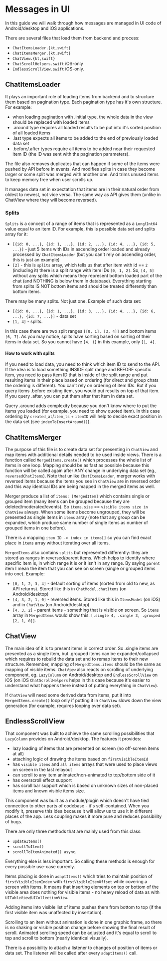 # Messages in UI

In this guide we will walk through how messages are managed in UI code of Android/desktop and iOS applications.

There are several files that load them from backend and process:
- `ChatItemsLoader.{kt,swift}`
- `ChatItemsMerger.{kt,swift}`
- `ChatView.{kt,swift}`
- `ChatScrollHelpers.swift` iOS-only
- `EndlessScrollView.swift` iOS-only.

## ChatItemsLoader

It plays an important role of loading items from backend and to structure them based on pagination type. Each pagination type has it's own structure. For example:
- when loading pagination with .initial type, the whole data in the view should be replaced with loaded items
- .around type requires all loaded results to be put into it's sorted position of all loaded items
- .last type expects all items to be added to the end of previously loaded data set
- .before/.after types require all items to be added near their requested item ID (the ID was sent with the pagination parameters).

The file also removes duplicates that can happen if some of the items were pushed by API before in events. And modifies splits in case they become larger or some split was merged with another one. And trims unused items to keep memory free when user scrolls up.

It manages data set in expectation that items are in their natural order from oldest to newest, not vice versa. The same way as API gives them (unlike in ChatView where they will become reversed).

### Splits

`Splits` is a concept of a range of items that is represented as a `Long`/`Int64` value equal to an item ID. For example, this is possible data set and splits array for it:
- `[{id: 0, ...}, {id: 1, ...}, {id: 2, ...}, {id: 4, ...}, {id: 5, ...}]` - just 5 items with IDs in ascending order loaded and already processed by `ChatItemsLoader` (but you can't rely on ascending order, this is just an example)
- `[2]` - this is `splits` array, which tells us that after item with id == `2` (including it) there is a split range with item IDs `[0, 1, 2]`. So, `[4, 5]` without any splits which means they represent bottom loaded part of the chat (and NOTHING is below them in database). Everything starting from splits IS NOT bottom items and should be treated differently than bottom items.

There may be many splits. Not just one. Example of such data set:
- `[{id: 0, ...}, {id: 1, ...}, {id: 3, ...}, {id: 4, ...}, {id: 6, ...}, {id: 7, ...}]` - data set
- `[1, 4]` - splits.

In this case there are two split ranges `[[0, 1], [3, 4]]` and bottom items `[6, 7]`. As you may notice, splits have sorting based on sorting of their items in data set. So you cannot have `[4, 1]` in this example, only `[1, 4]`.

#### How to work with splits

If you need to load data, you need to think which item ID to send to the API. If the idea is to load something INSIDE split range and BEFORE specific item, you need to pass item ID that is inside of the split range and put resulting items in their place based on ordering (for direct and group chats the ordering is different). You can't rely on ordering of item IDs. But if you query items .before existing item, you would put results on top of that item. If you query .after, you can put them after that item in data set.

Query .around adds complexity because you don't know where to put the items you loaded (for example, you need to show quoted item). In this case ordering by `created_at`/`item_ts` + `itemID` will help to decide exact position in the data set (see `indexToInsertAround()`).

## ChatItemsMerger

The purpose of this file is to create data set for presenting in `ChatView` and map items with additional details needed to be used inside views. There is a function called `MergedItems.create()` which processes the whole list of items in one loop. Mapping should be as fast as possible because this function will be called again after ANY change in underlying data set (eg., `reversedChatItems`). Note that unlike `ChatItemsLoader`, merger works with reversed items because the items you see in `ChatView` are in reversed order and this way identical IDs are being mapped in the merged items as well.

Merger produce a list of `items: [MergedItem]` which contains single or grouped item (many items can be grouped because they are deleted/moderated/events). So `items.size` == `visible items size in ChatView` always. When some items become ungrouped, they will be presented as single items in `items` array (note that any group can be expanded, which produce same number of single items as number of grouped items in one before).

There is a mapping `item ID -> index in items[]` so you can find exact place in `items` array without iterating over all items.

`MergedItems` also contains `splits` but represented differently: they are stored as ranges in reversed/parent items. Which helps to identify where specific item is, in which range it is or it isn't in any range. By saying `parent` item I mean the item that you can see on screen (single or grouped items into one). Example:
- `[0, 1, 2, 3, 4]` - default sorting of items (sorted from old to new, as API returns). Stored like this in `ChatModel.chatItems` (on Android/desktop)
- `[4, 3, 2, 1, 0]` - reversed items. Stored like this in `ItemsModel` (on iOS) and in `ChatView` (on Android/desktop)
- `[4, 3, 2]` - parent items - something that is visible on screen. So `items` array in `MergedItems` would show this: `[.single 4, .single 3, .grouped [2, 1, 0]]`.

## ChatView

The main idea of it is to present items in correct order. So .single items are presented as a single item, but .grouped items can be expanded/collapsed which requires to rebuild the data set and to remap items to their new structure. Remember, mapping of `MergedItems.items` should be the same as mapping of visible items. `ChatView` also reacts on scrolling of underlying component, eg. `LazyColumn` on Android/desktop and `EndlessScrollView` on iOS (on iOS `ChatScrollHelpers` helps in this case because it's easier to understand what happens there instead of putting everything in `ChatView`).

If `ChatView` will need some derived data from items, put it into `MergedItems.create()` loop only if putting it in `ChatView` slows down the view generation (for example, requires looping over data set).

## EndlessScrollView

That component was built to achieve the same scrolling possibilities that `LazyColumn` provides on Android/desktop. The features it provides:
- lazy loading of items that are presented on screen (no off-screen items at all)
- attaching logic of drawing the items based on `firstVisibleItemId`
- has `visible items` and `all items` arrays that were used to place views on screen in the last relayout
- can scroll to any item animated/non-animated to top/bottom side of it
- has overscroll effect support
- has scroll bar support which is based on unknown sizes of non-placed items and known visible items size.

This component was built as a module/plugin which doesn't have tied connection to other parts of codebase - it's self-contained. When you modify it, preserve this idea because it will allow us to use it in different places of the app. Less coupling makes it more pure and reduces possibility of bugs.

There are only three methods that are mainly used from this class:
- `updateItems()`
- `scrollToItem()`
- `scrollToItemAnimated() async`.

Everything else is less important. So calling these methods is enough for every possible use-case currenly.

Items placing is done in `adaptItems()` which tries to maintain position of `firstVisibleItemIndex` with `firstVisibleItemOffset` while covering a screen with items. It means that inserting elements on top or bottom of the visible area does nothing for visible items - no heavy reload of data as with `UITableView`/`UICollectionView`.

Adding items into visible list of items pushes them from bottom to top (if the first visible item was unaffected by insertation).

Scrolling to an item without animation is done in one graphic frame, so there is no shaking or visible position change before showing the final result of scroll. Animated scrolling speed can be adjusted and it's equal to scroll to top and scroll to bottom (nearly identical visually).

There is a possibility to attach a listener to changes of position of items or data set. The listener will be called after every `adaptItems()` call.
